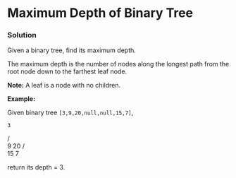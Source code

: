 
# Maximum Depth of Binary Tree

###  Solution

Given a binary tree, find its maximum depth.

The maximum depth is the number of nodes along the longest path from the root node down to the farthest leaf node.

**Note:** A leaf is a node with no children.

**Example:**

Given binary tree  `[3,9,20,null,null,15,7]`,

    3
   / \
  9  20
    /  \
   15   7

return its depth = 3.
